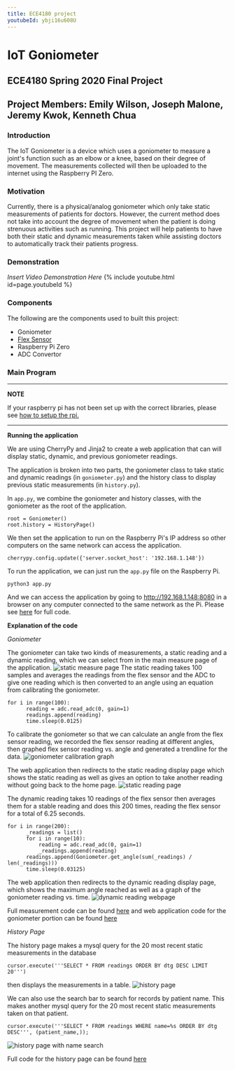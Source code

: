 ```yaml
---
title: ECE4180 project
youtubeId: ybji16u608U
---
```


# IoT Goniometer

## ECE4180 Spring 2020 Final Project

## Project Members: Emily Wilson, Joseph Malone, Jeremy Kwok, Kenneth Chua

### Introduction

The IoT Goniometer is a device which uses a goniometer to measure a joint's function such as an elbow or a knee, based on their degree of movement. The measurements collected will then be uploaded to the internet using the Raspberry PI Zero.

### Motivation

Currently, there is a physical/analog goniometer which only take static measurements of patients for doctors. However, the current method does not take into account the degree of movement when the patient is doing strenuous activities such as running. This project will help patients to have both their static and dynamic measurements taken while assisting doctors to automatically track their patients progress.

### Demonstration

*Insert Video Demonstration Here*
{% include youtube.html id=page.youtubeId %}

### Components

The following are the components used to built this project:
* Goniometer
* [Flex Sensor](https://os.mbed.com/components/Flex-Sensor/)
* Raspberry Pi Zero
* ADC Convertor

### Main Program
---
**NOTE**

If your raspberry pi has not been set up with the correct libraries, please see [how to setup the rpi.](/setup.md)

---
**Running the application**

We are using CherryPy and Jinja2 to create a web application that can will display static, dynamic, and previous goniometer readings.

The application is broken into two parts, the goniometer class to take static and dynamic readings (in `goniometer.py`) and the history class to display previous static measurements (in `history.py`).

In `app.py`, we combine the goniometer and history classes, with the goniometer as the root of the application.
```
root = Goniometer()
root.history = HistoryPage()
```
We then set the application to run on the Raspberry Pi's IP address so other computers on the same network can access the application.
```
cherrypy.config.update({'server.socket_host': '192.168.1.148'})
```
To run the application, we can just run the `app.py` file on the Raspberry Pi.
```
python3 app.py
```
And we can access the application by going to http://192.168.1.148:8080 in a browser on any computer connected to the same network as the Pi.
Please see [here](https://github.com/ece4180/ece4180.github.io/blob/master/app.py) for full code.

**Explanation of the code**

*Goniometer*

The goniometer can take two kinds of measurements, a static reading and a dynamic reading, which we can select from in the main measure page of the application.
![static measure page](https://github.com/ece4180/ece4180.github.io/raw/master/public/images/static_measure_page.png)
The static reading takes 100 samples and averages the readings from the flex sensor and the ADC to give one reading which is then converted to an angle using an equation from calibrating the goniometer.
```
for i in range(100):
      reading = adc.read_adc(0, gain=1)
      readings.append(reading)
      time.sleep(0.0125)
```

To calibrate the goniometer so that we can calculate an angle from the flex sensor reading, we recorded the flex sensor reading at different angles, then graphed flex sensor reading vs. angle and generated a trendline for the data.
![goniometer calibration graph](https://github.com/ece4180/ece4180.github.io/raw/master/public/images/calibration_graph.png)

The web application then redirects to the static reading display page which shows the static reading as well as gives an option to take another reading without going back to the home page.
![static reading page](https://github.com/ece4180/ece4180.github.io/raw/master/public/images/static_reading.png)

The dynamic reading takes 10 readings of the flex sensor then averages them for a stable reading and does this 200 times, reading the flex sensor for a total of 6.25 seconds.
```
for i in range(200):
      _readings = list()
      for i in range(10):
          reading = adc.read_adc(0, gain=1)
          _readings.append(reading)
      readings.append(Goniometer.get_angle(sum(_readings) / len(_readings)))
      time.sleep(0.03125)
```
The web application then redirects to the dynamic reading display page, which shows the maximum angle reached as well as a graph of the goniometer reading vs. time.
![dynamic reading webpage](https://github.com/ece4180/ece4180.github.io/raw/master/public/images/dynamic_reading.png)

Full measurement code can be found [here](https://github.com/ece4180/ece4180.github.io/blob/master/recordadc.py) and web application code for the goniometer portion can be found [here](https://github.com/ece4180/ece4180.github.io/blob/master/goniometer.py)

*History Page*

The history page makes a mysql query for the 20 most recent static measurements in the database
```
cursor.execute('''SELECT * FROM readings ORDER BY dtg DESC LIMIT 20''')
```
then displays the measurements in a table.
![history page](https://github.com/ece4180/ece4180.github.io/raw/master/public/images/history_page.png)

We can also use the search bar to search for records by patient name. This makes another mysql query for the 20 most recent static measurements taken on that patient.
```
cursor.execute('''SELECT * FROM readings WHERE name=%s ORDER BY dtg DESC''', (patient_name,));
```
![history page with name search](https://github.com/ece4180/ece4180.github.io/raw/master/public/images/history_name_search.png)

Full code for the history page can be found [here](https://github.com/ece4180/ece4180.github.io/raw/master/history.py)

